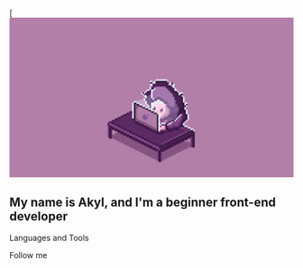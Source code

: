 [![Header](https://github.com/abyssresearcher1/abyssresearcher1/blob/main/assets/ricardo-braga-typing.gif?raw=true)

## My name is Akyl, and I'm a beginner front-end developer

Languages and Tools

Follow me
